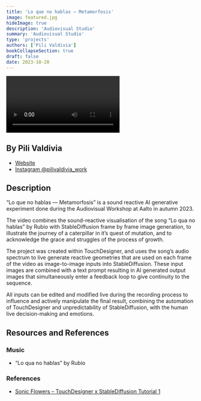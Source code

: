 ```yaml
---
title: 'Lo que no hablas — Metamorfosis'
image: featured.jpg
hideImage: true
description: 'Audiovisual Studio'
summary: 'Audiovisual Studio'
type: 'projects'
authors: ['Pili Valdivia']
bookCollapseSection: true
draft: false
date: 2023-10-20
---
```


<video controls width=60%>
  <source src ="./video/metamorphosis.mp4" type="video/mp4">
  Your browser does not support the video tag.
</video>

## By Pili Valdivia

- [Website](https://pilivaldivia.com/)
- [Instagram @pilivaldivia_work](https://www.instagram.com/pilivaldivia_work/)

## Description

“Lo que no hablas — Metamorfosis” is a sound reactive AI generative experiment done during the Audiovisual Workshop at Aalto in autumn 2023.

The video combines the sound-reactive visualisation of the song “Lo qua no hablas” by Rubio with StableDiffusion frame by frame image generation, to illustrate the journey of a caterpillar in it’s quest of mutation, and to acknowledge the grace and struggles of the process of growth.

The project was created within TouchDesigner, and uses the song’s audio spectrum to live generate reactive geometries that are used on each frame of the video as image-to-image inputs into StableDiffusion. These input images are combined with a text prompt resulting in AI generated output images that simultaneously enter a feedback loop to give continuity to the sequence.

All inputs can be edited and modified live during the recording process to influence and actively manipulate the final result, combining the automation of TouchDesigner and unpredictability of StableDiffusion, with the human live decision-making and emotions.

## Resources and References

### Music

- “Lo qua no hablas” by Rubio

### References

- [Sonic Flowers – TouchDesigner x StableDiffusion Tutorial 1](https://www.youtube.com/watch?v=4wpn_3JNaIc)



